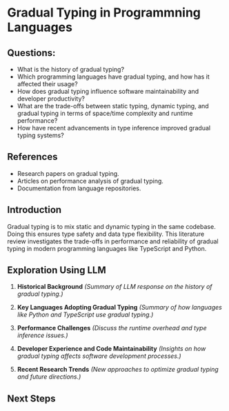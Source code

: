 # Gradual Typing in Programmning Languages

## **Questions:**
- What is the history of gradual typing?
- Which programming languages have gradual typing, and how has it affected their usage?
- How does gradual typing influence software maintainability and developer productivity?
- What are the trade-offs between static typing, dynamic typing, and gradual typing in terms of space/time complexity and runtime performance?
- How have recent advancements in type inference improved gradual typing systems?

## **References**
- Research papers on gradual typing.
- Articles on performance analysis of gradual typing.
- Documentation from language repositories.

## **Introduction**
Gradual typing is to mix static and dynamic typing in the same codebase. Doing this ensures type safety and data type flexibility. This literature review investigates the trade-offs in performance and reliability of gradual typing in modern programming languages like TypeScript and Python.

## **Exploration Using LLM**
1. **Historical Background**
   *(Summary of LLM response on the history of gradual typing.)*

2. **Key Languages Adopting Gradual Typing**
   *(Summary of how languages like Python and TypeScript use gradual typing.)*

3. **Performance Challenges**
   *(Discuss the runtime overhead and type inference issues.)*

4. **Developer Experience and Code Maintainability**
   *(Insights on how gradual typing affects software development processes.)*

5. **Recent Research Trends**
   *(New approaches to optimize gradual typing and future directions.)*

## Next Steps
